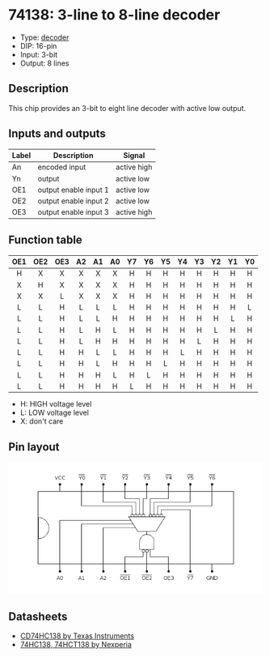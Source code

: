 # 74138: 3-line to 8-line decoder

- Type: [decoder](encoders_decoders.md)
- DIP: 16-pin
- Input: 3-bit
- Output: 8 lines

## Description

This chip provides an 3-bit to eight line decoder with active low output.

## Inputs and outputs

| Label | Description           | Signal      |
| ----- | --------------------- | ----------- |
| An    | encoded input         | active high |
| Yn    | output                | active low  |
| OE1   | output enable input 1 | active low  |
| OE2   | output enable input 2 | active low  |
| OE3   | output enable input 3 | active high |

## Function table

| OE1 | OE2 | OE3 | A2  | A1  | A0  | Y7  | Y6  | Y5  | Y4  | Y3  | Y2  | Y1  | Y0  |
|:---:|:---:|:---:|:---:|:---:|:---:|:---:|:---:|:---:|:---:|:---:|:---:|:---:|:---:|
|  H  |  X  |  X  |  X  |  X  |  X  |  H  |  H  |  H  |  H  |  H  |  H  |  H  |  H  |
|  X  |  H  |  X  |  X  |  X  |  X  |  H  |  H  |  H  |  H  |  H  |  H  |  H  |  H  |
|  X  |  X  |  L  |  X  |  X  |  X  |  H  |  H  |  H  |  H  |  H  |  H  |  H  |  H  |
|  L  |  L  |  H  |  L  |  L  |  L  |  H  |  H  |  H  |  H  |  H  |  H  |  H  |  L  |
|  L  |  L  |  H  |  L  |  L  |  H  |  H  |  H  |  H  |  H  |  H  |  H  |  L  |  H  |
|  L  |  L  |  H  |  L  |  H  |  L  |  H  |  H  |  H  |  H  |  H  |  L  |  H  |  H  |
|  L  |  L  |  H  |  L  |  H  |  H  |  H  |  H  |  H  |  H  |  L  |  H  |  H  |  H  |
|  L  |  L  |  H  |  H  |  L  |  L  |  H  |  H  |  H  |  L  |  H  |  H  |  H  |  H  |
|  L  |  L  |  H  |  H  |  L  |  H  |  H  |  H  |  L  |  H  |  H  |  H  |  H  |  H  |
|  L  |  L  |  H  |  H  |  H  |  L  |  H  |  L  |  H  |  H  |  H  |  H  |  H  |  H  |
|  L  |  L  |  H  |  H  |  H  |  H  |  L  |  H  |  H  |  H  |  H  |  H  |  H  |  H  |

- H: HIGH voltage level
- L: LOW voltage level
- X: don't care

## Pin layout

![](../dia/74138-dip.png)

## Datasheets

- [CD74HC138 by Texas Instruments](http://www.ti.com/lit/gpn/cd74hc138)
- [74HC138, 74HCT138 by Nexperia](https://assets.nexperia.com/documents/data-sheet/74HC_HCT138.pdf)
